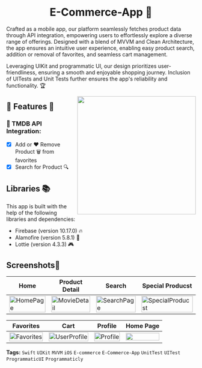 
<h1 align="center">
   E-Commerce-App 🛒
</h1>

Crafted as a mobile app, our platform seamlessly fetches product data through API integration, empowering users to effortlessly explore a diverse range of offerings. Designed with a blend of MVVM and Clean Architecture, the app ensures an intuitive user experience, enabling easy product search, addition or removal of favorites, and seamless cart management.

Leveraging UIKit and programmatic UI, our design prioritizes user-friendliness, ensuring a smooth and enjoyable shopping journey. Inclusion of UITests and Unit Tests further ensures the app's reliability and functionality. 🏆


<img  align="right" width="315" src="https://github.com/duman011/E-Commerce-App/assets/81991720/ba647be0-04e3-45e7-8c27-823dedd371e2">

## 🎥 Features 🍿

### 📡 TMDB API Integration: 
- [x] Add or ❤️ Remove Product 🗑️ from favorites
- [x] Search for Product 🔍 

## Libraries 📚

This app is built with the help of the following libraries and dependencies:

- Firebase (version 10.17.0) 🔥
- Alamofire (version 5.8.1) 🚀
- Lottie (version 4.3.3) 🎮
  
## Screenshots📱

| Home | Product Detail | Search | Special Producst |
| --- | --- | --- | --- |
| <img src="https://github.com/duman011/E-Commerce-App/assets/81991720/ba647be0-04e3-45e7-8c27-823dedd371e2" alt="HomePage" width="100%"/> | <img src="https://github.com/duman011/E-Commerce-App/assets/81991720/3621d5aa-34a8-450a-a5b1-169ece93eea3" alt="MovieDetail" width="100%"/> | <img src="https://github.com/duman011/E-Commerce-App/assets/81991720/d1889a40-6537-452e-8150-486d5f94f29e" alt="SearchPage" width="100%"/> | <img src="https://github.com/duman011/E-Commerce-App/assets/81991720/ce89a358-fa3f-46a7-a1f8-6dbc5c2d17c8" alt="SpecialProducst" width="100%"/> |

| Favorites | Cart | Profile | Home Page |
| --- | --- | --- | --- |
| <img src="https://github.com/duman011/E-Commerce-App/assets/81991720/3185d2da-7c86-4a90-9e60-b583eca15ea0" alt="Favorites" width="100%"/> | <img src="https://github.com/duman011/E-Commerce-App/assets/81991720/a3105617-376d-4d5e-b482-8249218502d6" alt="UserProfile" width="100%"/> | <img src="https://github.com/duman011/E-Commerce-App/assets/81991720/0a74f791-ee85-4d5a-b647-c7259199249d" alt="Profile" width="100%"/> | <img src="https://github.com/duman011/E-Commerce-App/assets/81991720/ba647be0-04e3-45e7-8c27-823dedd371e2" width="100%"/> |




**Tags:** `Swift` `UIKit` `MVVM` `iOS` `E-commerce` `E-Commerce-App` `UnitTest` `UITest` `ProgrammaticUI` `Programmaticly`
